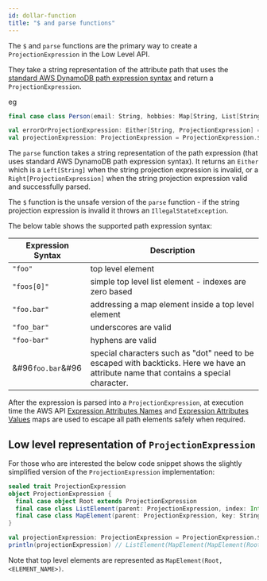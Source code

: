 ```yaml
---
id: dollar-function
title: "$ and parse functions"
---
```


The `$` and `parse` functions are the primary way to create a `ProjectionExpression` in the Low Level API.

They take a string representation of the attribute path that uses the 
[standard AWS DynamoDB path expression syntax](https://docs.aws.amazon.com/amazondynamodb/latest/developerguide/Expressions.ProjectionExpressions.html)
and return a `ProjectionExpression`.

eg

```scala
final case class Person(email: String, hobbies: Map[String, List[String]])

val errorOrProjectionExpression: Either[String, ProjectionExpression] = ProjectionExpression.parse("hobbies.sport[0]")
val projectionExpression: ProjectionExpression = ProjectionExpression.$("hobbies.sport[0]")
```

The `parse` function takes a string representation of the path expression (that uses standard AWS DynamoDB path expression syntax).
It returns an `Either` which is a `Left[String]` when the string projection expression is invalid, or a `Right[ProjectionExpression]`
when the string projection expression valid and successfully parsed.

The `$` function is the unsafe version of the `parse` function - if the string projection expression is invalid it throws an `IllegalStateException`. 

The below table shows the supported path expression syntax:

Expression Syntax | Description
---|---
`"foo"` | top level element  
`"foos[0]"` | simple top level list element - indexes are zero based  
`"foo.bar"` | addressing a map element inside a top level element  
`"foo_bar"` | underscores are valid
`"foo-bar"` | hyphens are valid
&#96`foo.bar`&#96 | special characters such as "dot" need to be escaped with backticks. Here we have an attribute name that contains a special character. 

After the expression is parsed into a `ProjectionExpression`, at execution time the AWS API [Expression Attributes Names](https://docs.aws.amazon.com/amazondynamodb/latest/developerguide/Expressions.ExpressionAttributeNames.html) and 
[Expression Attributes Values](https://docs.aws.amazon.com/amazondynamodb/latest/developerguide/Expressions.ExpressionAttributeValues.html)
maps are used to escape all path elements safely when required. 

## Low level representation of `ProjectionExpression`

For those who are interested the below code snippet shows the slightly simplified version of the `ProjectionExpression` implementation:

```scala
sealed trait ProjectionExpression
object ProjectionExpression {
  final case object Root extends ProjectionExpression
  final case class ListElement(parent: ProjectionExpression, index: Int) extends ProjectionExpression
  final case class MapElement(parent: ProjectionExpression, key: String) extends ProjectionExpression
}

val projectionExpression: ProjectionExpression = ProjectionExpression.$("hobbies.sport[0]")
println(projectionExpression) // ListElement(MapElement(MapElement(Root, "hobbies"), "sport"), 0)
```

Note that top level elements are represented as `MapElement(Root, <ELEMENT_NAME>)`.